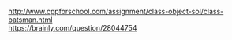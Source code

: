 http://www.cppforschool.com/assignment/class-object-sol/class-batsman.html
<br>
https://brainly.com/question/28044754
